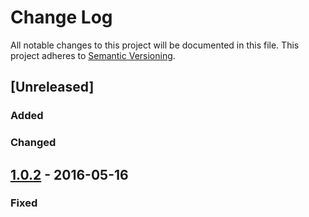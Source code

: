 # Change Log
All notable changes to this project will be documented in this file.
This project adheres to [Semantic Versioning](http://semver.org/).

## [Unreleased]
### Added

### Changed
## [1.0.2] - 2016-05-16

### Fixed

[1.0.2]: https://github.com/dreamfactorysoftware/df-core/compare/1.0.1...1.0.2



